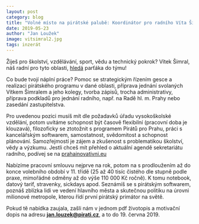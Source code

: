```yaml
---
layout: post
category: blog
title: "Volné místo na pirátské palubě: Koordinátor pro radního Víta Šimrala"
date: 2019-05-23
author: "Jan Loužek"
image: vitsimral2.jpg
tags: inzerát
---
```


Žiješ pro školství, vzdělávání, sport, vědu a technický pokrok? Vítek Šimral, náš radní pro tyto oblasti, [hledá](https://forum.pirati.cz/viewtopic.php?f=572&t=47308) parťáka do týmu!

Co bude tvojí náplní práce? Pomoc se strategickým řízením gesce a realizaci pirátského programu v dané oblasti, příprava jednání svolaných Vítkem Šimralem a jeho kolegy, tvorba zápisů, trocha administrativy, příprava podkladů pro jednání radního, např. na Radě hl. m. Prahy nebo zasedání zastupitelstva.

Pro uvedenou pozici musíš mít dle požadavků úřadu vysokoškolské vzdělání, potom uvítáme schopnost být časově flexibilní (pracovní doba je klouzavá), filozoficky se ztotožnit s programem Pirátů pro Prahu, práci s kancelářským softwarem, samostatnost, svědomitost a schopnost plánování. Samozřejmostí je zájem a zkušenost s problematikou školství, vědy a výzkumu. Jestli chceš mít přehled o aktuální agendě sekretariátu radního, podívej se na [prahainovativni.eu](https://www.prahainovativni.eu/)

Nabízíme pracovní smlouvu nejprve na rok, potom na s prodloužením až do konce volebního období v 11. třídě (25 až 40 tisíc čistého dle stupně podle praxe, mimořádné odměny až do výše 110 000 Kč ročně). K tomu notebook, datový tarif, stravenky, sickdays apod. Seznámíš se s pirátským softwarem, poznáš zblízka lidi ve vedení hlavního města a skutečnou politiku na úrovni milionové metropole, kterou řídí první pirátský primátor na světě. 

Pokud tě nabídka zaujala, zašli nám v jednom pdf životopis a motivační dopis na adresu **jan.louzek@pirati.cz**, a to do 19. června 2019. 

